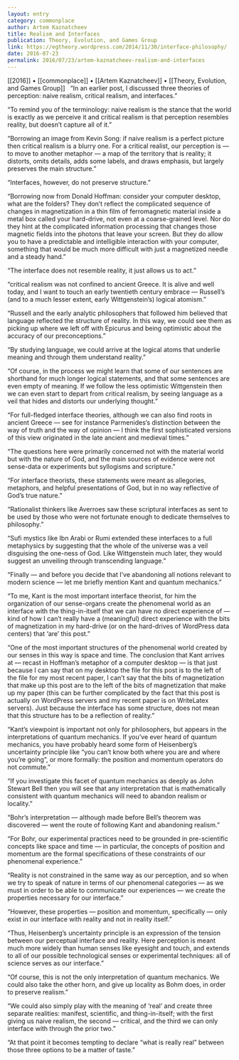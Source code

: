 ```yaml
---
layout: entry
category: commonplace
author: Artem Kaznatcheev
title: Realism and Interfaces
publication: Theory, Evolution, and Games Group
link: https://egtheory.wordpress.com/2014/11/30/interface-philosophy/
date: 2016-07-23
permalink: 2016/07/23/artem-kaznatcheev-realism-and-interfaces
---
```


[[2016]] • [[commonplace]] • [[Artem Kaznatcheev]] • [[Theory, Evolution, and Games Group]]
 
“In an earlier post, I discussed three theories of perception: naive realism, critical realism, and interfaces.”

“To remind you of the terminology: naive realism is the stance that the world is exactly as we perceive it and critical realism is that perception resembles reality, but doesn’t capture all of it.”

“Borrowing an image from Kevin Song: if naive realism is a perfect picture then critical realism is a blurry one. For a critical realist, our perception is — to move to another metaphor — a map of the territory that is reality; it distorts, omits details, adds some labels, and draws emphasis, but largely preserves the main structure.”

“Interfaces, however, do not preserve structure.”

“Borrowing now from Donald Hoffman: consider your computer desktop, what are the folders? They don’t reflect the complicated sequence of changes in magnetization in a thin film of ferromagnetic material inside a metal box called your hard-drive, not even at a coarse-grained level. Nor do they hint at the complicated information processing that changes those magnetic fields into the photons that leave your screen. But they do allow you to have a predictable and intelligible interaction with your computer, something that would be much more difficult with just a magnetized needle and a steady hand.”

“The interface does not resemble reality, it just allows us to act.”

“critical realism was not confined to ancient Greece. It is alive and well today, and I want to touch an early twentieth century embrace — Russell’s (and to a much lesser extent, early Wittgenstein’s) logical atomism.”

“Russell and the early analytic philosophers that followed him believed that language reflected the structure of reality. In this way, we could see them as picking up where we left off with Epicurus and being optimistic about the accuracy of our preconceptions.”

“By studying language, we could arrive at the logical atoms that underlie meaning and through them understand reality.”

“Of course, in the process we might learn that some of our sentences are shorthand for much longer logical statements, and that some sentences are even empty of meaning. If we follow the less optimistic Wittgenstein then we can even start to depart from critical realism, by seeing language as a veil that hides and distorts our underlying thought.”

“For full-fledged interface theories, although we can also find roots in ancient Greece — see for instance Parmenides‘s distinction between the way of truth and the way of opinion — I think the first sophisticated versions of this view originated in the late ancient and medieval times.”

“The questions here were primarily concerned not with the material world but with the nature of God, and the main sources of evidence were not sense-data or experiments but syllogisms and scripture.”

“For interface theorists, these statements were meant as allegories, metaphors, and helpful presentations of God, but in no way reflective of God’s true nature.”

“Rationalist thinkers like Averroes saw these scriptural interfaces as sent to be used by those who were not fortunate enough to dedicate themselves to philosophy.”

“Sufi mystics like Ibn Arabi or Rumi extended these interfaces to a full metaphysics by suggesting that the whole of the universe was a veil disguising the one-ness of God. Like Wittgenstein much later, they would suggest an unveiling through transcending language.”

“Finally — and before you decide that I’ve abandoning all notions relevant to modern science — let me briefly mention Kant and quantum mechanics.”

“To me, Kant is the most important interface theorist, for him the organization of our sense-organs create the phenomenal world as an interface with the thing-in-itself that we can have no direct experience of — kind of how I can’t really have a (meaningful) direct experience with the bits of magnetization in my hard-drive (or on the hard-drives of WordPress data centers) that ‘are’ this post.”

“One of the most important structures of the phenomenal world created by our senses in this way is space and time. The conclusion that Kant arrives at — recast in Hoffman’s metaphor of a computer desktop — is that just because I can say that on my desktop the file for this post is to the left of the file for my most recent paper, I can’t say that the bits of magnetization that make up this post are to the left of the bits of magnetization that make up my paper (this can be further complicated by the fact that this post is actually on WordPress servers and my recent paper is on WriteLatex servers). Just because the interface has some structure, does not mean that this structure has to be a reflection of reality.”

“Kant’s viewpoint is important not only for philosophers, but appears in the interpretations of quantum mechanics. If you’ve ever heard of quantum mechanics, you have probably heard some form of Heisenberg’s uncertainty principle like “you can’t know both where you are and where you’re going”, or more formally: the position and momentum operators do not commute.”

“If you investigate this facet of quantum mechanics as deeply as John Stewart Bell then you will see that any interpretation that is mathematically consistent with quantum mechanics will need to abandon realism or locality.”

“Bohr’s interpretation — although made before Bell’s theorem was discovered — went the route of following Kant and abandoning realism.”

“For Bohr, our experimental practices need to be grounded in pre-scientific concepts like space and time — in particular, the concepts of position and momentum are the formal specifications of these constraints of our phenomenal experience.”

“Reality is not constrained in the same way as our perception, and so when we try to speak of nature in terms of our phenomenal categories — as we must in order to be able to communicate our experiences — we create the properties necessary for our interface.”

“However, these properties — position and momentum, specifically — only exist in our interface with reality and not in reality itself.”

“Thus, Heisenberg’s uncertainty principle is an expression of the tension between our perceptual interface and reality. Here perception is meant much more widely than human senses like eyesight and touch, and extends to all of our possible technological senses or experimental techniques: all of science serves as our interface.”

“Of course, this is not the only interpretation of quantum mechanics. We could also take the other horn, and give up locality as Bohm does, in order to preserve realism.”

“We could also simply play with the meaning of ‘real’ and create three separate realities: manifest, scientific, and thing-in-itself; with the first giving us naive realism, the second — critical, and the third we can only interface with through the prior two.”

“At that point it becomes tempting to declare “what is really real” between those three options to be a matter of taste.”
